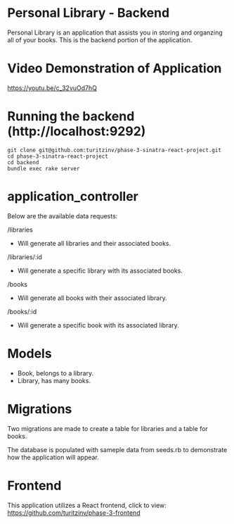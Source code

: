 # Personal Library - Backend

Personal Library is an application that assists you in storing and organzing all of your books.  This is the backend portion of the application.

# Video Demonstration of Application

https://youtu.be/c_32vuOd7hQ

# Running the backend (http://localhost:9292)

```
git clone git@github.com:turitzinv/phase-3-sinatra-react-project.git
cd phase-3-sinatra-react-project
cd backend
bundle exec rake server
```

# application_controller

Below are the available data requests:

  /libraries
  - Will generate all libraries and their associated books.

  /libraries/:id
  - Will generate a specific library with its associated books.
  
  /books
  - Will generate all books with their associated library.
  
  /books/:id
  - Will generate a specific book with its associated library.

  # Models
  - Book, belongs to a library.
  - Library, has many books.

  # Migrations
  
  Two migrations are made to create a table for libraries and a table for books.

  The database is populated with sameple data from seeds.rb to demonstrate how the application will appear.

# Frontend

This application utilizes a React frontend, click to view: https://github.com/turitzinv/phase-3-frontend